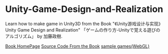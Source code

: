 # Unity-Game-Design-and-Realization
Learn how to make game in Unity3D from the Book "《Unity游戏设计与实现》Unity Game Design and Realization"
「ゲームの作り方-Unityで覚える遊びのアルゴリズム」 by 加藤政樹.

[Book HomePage](http://www006.upp.so-net.ne.jp/chewee/uni-mini-hon/index.htm)
[Source Code From the Book](http://www006.upp.so-net.ne.jp/chewee/uni-mini-hon/download.htm)
[sample games(WebGL)](http://www006.upp.so-net.ne.jp/chewee/uni-mini-hon/sample_games.htm)

